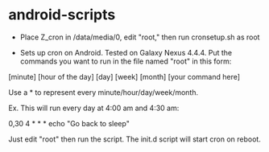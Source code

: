 android-scripts
===============

* Place Z_cron in /data/media/0, edit "root," then run cronsetup.sh as root

* Sets up cron on Android. Tested on Galaxy Nexus 4.4.4. Put the commands you want to run in the file named "root" in this form:

[minute] [hour of the day] [day] [week] [month] [your command here]

Use a * to represent every minute/hour/day/week/month.

Ex. This will run every day at 4:00 am and 4:30 am:

0,30 4 * * * echo "Go back to sleep"

Just edit "root" then run the script. The init.d script will start cron on reboot.
